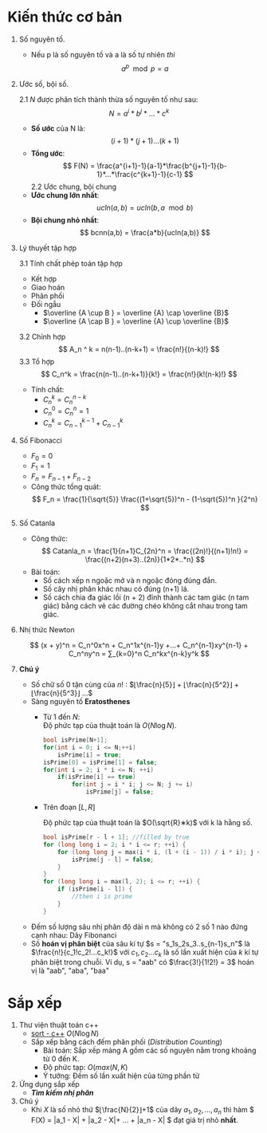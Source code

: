 # Kiến thức cơ bản
1. Số nguyên tố.
   - Nếu p là số nguyên tố và a là số tự nhiên *thì* 
    $$ 
    a^p \mod p = a 
    $$

2. Ước số, bội số. 
  
    2.1 $N$ được phân tích thành thừa số nguyên tố như sau:
    $$
    N = a^i * b^j * ... * c^k 
    $$
   - **Số ước** của N là:
    $$ 
    (i+1)*(j+1)...(k+1)
    $$
   - **Tổng ước**:
    $$
    F(N) = \frac{a^{i+1}-1}{a-1}*\frac{b^{j+1}-1}{b-1}*...*\frac{c^{k+1}-1}{c-1}
    $$
    2.2 Ước chung, bội chung
    - **Ước chung lớn nhất**: 
    $$
    ucln(a,b) = ucln(b,a\mod b)
    $$
    - **Bội chung nhỏ nhất**:
    $$
    bcnn(a,b) = \frac{a*b}{ucln(a,b)}
    $$
3. Lý thuyết tập hợp
    
    3.1  Tính chất phép toán tập hợp
    - Kết hợp
    - Giao hoán
    - Phân phối
    - Đối ngẫu
      - $\overline {A \cup B } = \overline {A} \cap \overline {B}$
      - $\overline {A \cap B } = \overline {A} \cup \overline {B}$
  
    3.2 Chỉnh hợp
    $$
    A_n ^ k = n(n-1)..(n-k+1) = \frac{n!}{(n-k)!}
    $$
    3.3 Tổ hợp
    $$
    C_n^k = \frac{n(n-1)..(n-k+1)}{k!} = \frac{n!}{k!(n-k)!}
    $$
    - Tính chất:
      - $C_n^k = C_n^{n-k}$
      - $C_n^0 = C_n^n = 1$
      - $C_n^k = C_{n-1}^{k-1} + C_{n-1}^k$
4. Số Fibonacci
   - $F_0 = 0$
   - $F_1 = 1$
   - $F_n = F_{n-1} + F_{n-2}$ 
   - Công thức tổng quát:
    $$
    F_n = \frac{1}{\sqrt{5}} \frac{(1+\sqrt{5})^n - (1-\sqrt{5})^n }{2^n}
    $$
5. Số  Catanla
    - Công thức:
    $$
    Catanla_n = \frac{1}{n+1}C_{2n}^n = \frac{(2n)!}{(n+1)!n!} = \frac{(n+2)(n+3)..(2n)}{1*2*..*n}
    $$
    - Bài toán:
      - Số cách xếp n ngoặc mở và n ngoặc đóng đúng đắn.
      - Số cây nhị phân khác nhau có đúng (n+1) lá.
      - Số cách chia đa giác lồi (n + 2) đỉnh thành các tam giác (n tam giác) bằng cách vẻ các đường chéo không cắt nhau trong tam giác.
6. Nhị thức Newton
    
    $$ (x + y)^n = C_n^0x^n + C_n^1x^{n-1}y +...+ C_n^{n-1}xy^{n-1} + C_n^ny^n = ∑_{k=0}^n C_n^kx^{n-k}y^k $$
7. **Chú ý**
   - Số chữ số 0 tận cùng của $n!$ :    $⌊\frac{n}{5}⌋ + ⌊\frac{n}{5^2}⌋ + ⌊\frac{n}{5^3}⌋ ...$
   - Sàng nguyên tố  **Eratosthenes**
     - Từ 1 đến $N$:  
        Độ phức tạp của thuật toán là $O(N\log{N})$.
        ````c++
        bool isPrime[N+1];
        for(int i = 0; i <= N;++i) 
            isPrime[i] = true;
        isPrime[0] = isPrime[1] = false;
        for(int i = 2; i * i <= N; ++i)
            if(isPrime[i] == true)
                for(int j = i * i; j <= N; j += i)
                    isPrime[j] = false;
        ````
     - Trên đoạn $[L,R]$
        
        Độ phức tạp của thuật toán là $O(\sqrt{R}∗k)$ với k là hằng số.
        ````c++
        bool isPrime[r - l + 1]; //filled by true
        for (long long i = 2; i * i <= r; ++i) {
            for (long long j = max(i * i, (l + (i - 1)) / i * i); j <= r; j += i) {
                isPrime[j - l] = false;
            }
        }
        for (long long i = max(l, 2); i <= r; ++i) {
            if (isPrime[i - l]) {
                //then i is prime
            }
        }
        ````
    - Đếm số lượng sâu nhị phân độ dài n mà không có 2 số 1 nào đứng cạnh nhau: Dãy Fibonanci
    - Số **hoán vị phân biệt** của sâu kí tự $s = "s_1s_2s_3..s_{n-1}s_n"$ là 
    $\frac{n!}{c_1!c_2!...c_k!}$ với $c_1, c_2...c_k$ là số lần xuất hiện của $k$ kí tự phân biệt trong chuỗi. Ví dụ, s = "aab" có $\frac{3!}{1!2!} = 3$ hoán vị là "aab", "aba", "baa"



# Sắp xếp
1. Thư viện thuật toán c++ 
   - [sort - c++](http://www.cplusplus.com/reference/algorithm/sort/) $O(N\log{N})$
   - Sắp xếp bằng cách đếm phân phối (*Distribution Counting*)
     - Bài toán: Sắp xếp mảng A gồm các số nguyên nằm trong khoảng từ 0 đến K.
     - Độ phức tạp:  $O(max(N,K)$
     - Ý tưởng: Đếm số lần xuất hiện của từng phần tử 
2. Ứng dụng sắp xếp
   - ***Tìm kiếm nhị phân***
3. Chú ý
   -    Khi $X$ là số nhỏ thứ $⌊\frac{N}{2}⌋+1$ của dãy $a_1, a_2, ..., a_n$ thì hàm 
    $
    F(X) = |a_1 - X| + |a_2 - X|+ ... + |a_n - X|
    $
    đạt giá trị nhỏ **nhất**.